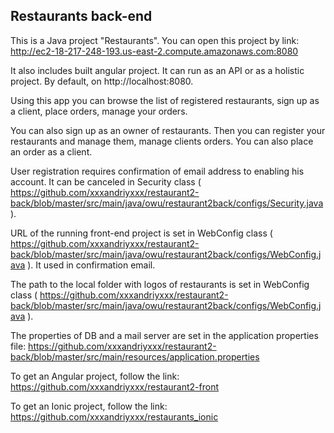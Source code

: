 ## Restaurants back-end

This is a Java project "Restaurants". You can open this project by link: http://ec2-18-217-248-193.us-east-2.compute.amazonaws.com:8080

It also includes built angular project. It can run as an API or as a holistic project. By default, on http://localhost:8080.

Using this app you can browse the list of registered restaurants, sign up as a client, place orders, manage your orders.

You can also sign up as an owner of restaurants. Then you can register your restaurants and manage them, manage clients orders. You can also place an order as a client.

User registration requires confirmation of email address to enabling his account. It can be canceled in Security class ( https://github.com/xxxandriyxxx/restaurant2-back/blob/master/src/main/java/owu/restaurant2back/configs/Security.java ).

URL of the running front-end project is set in WebConfig class ( https://github.com/xxxandriyxxx/restaurant2-back/blob/master/src/main/java/owu/restaurant2back/configs/WebConfig.java ). It used in confirmation email.

The path to the local folder with logos of restaurants is set in WebConfig class ( https://github.com/xxxandriyxxx/restaurant2-back/blob/master/src/main/java/owu/restaurant2back/configs/WebConfig.java ).

The properties of DB and a mail server are set in the application properties file: https://github.com/xxxandriyxxx/restaurant2-back/blob/master/src/main/resources/application.properties

To get an Angular project, follow the link: https://github.com/xxxandriyxxx/restaurant2-front

To get an Ionic project, follow the link: https://github.com/xxxandriyxxx/restaurants_ionic
